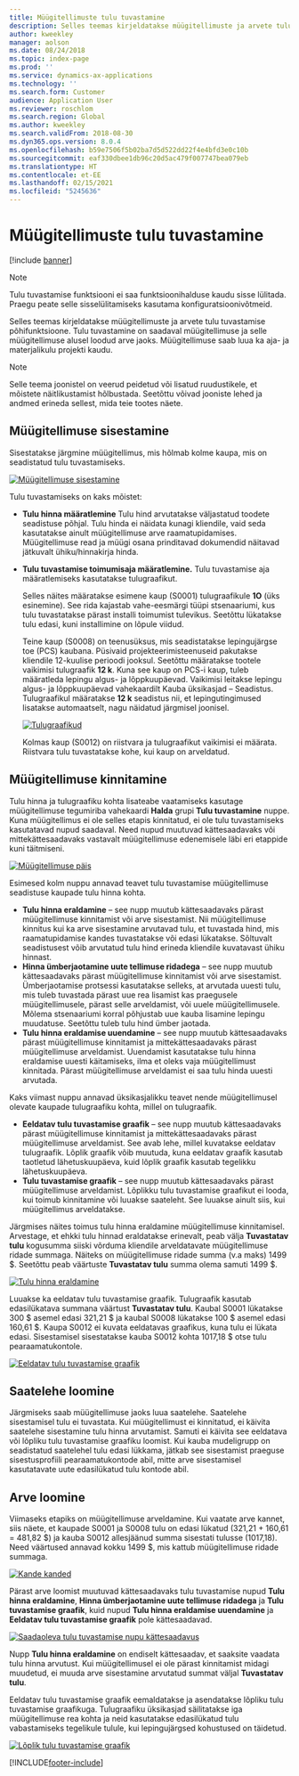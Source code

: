 ```yaml
---
title: Müügitellimuste tulu tuvastamine
description: Selles teemas kirjeldatakse müügitellimuste ja arvete tulu tuvastamise põhifunktsioone. Tulu tuvastamine on saadaval müügitellimuse ja selle müügitellimuse alusel loodud arve jaoks.
author: kweekley
manager: aolson
ms.date: 08/24/2018
ms.topic: index-page
ms.prod: ''
ms.service: dynamics-ax-applications
ms.technology: ''
ms.search.form: Customer
audience: Application User
ms.reviewer: roschlom
ms.search.region: Global
ms.author: kweekley
ms.search.validFrom: 2018-08-30
ms.dyn365.ops.version: 8.0.4
ms.openlocfilehash: b59e7506f5b02ba7d5d522dd22f4e4bfd3e0c10b
ms.sourcegitcommit: eaf330dbee1db96c20d5ac479f007747bea079eb
ms.translationtype: HT
ms.contentlocale: et-EE
ms.lasthandoff: 02/15/2021
ms.locfileid: "5245636"
---
```

# <a name="revenue-recognition-on-sales-orders"></a>Müügitellimuste tulu tuvastamine

[!include [banner](../includes/banner.md)]

> [!NOTE]
> Tulu tuvastamise funktsiooni ei saa funktsioonihalduse kaudu sisse lülitada. Praegu peate selle sisselülitamiseks kasutama konfiguratsioonivõtmeid.

Selles teemas kirjeldatakse müügitellimuste ja arvete tulu tuvastamise põhifunktsioone. Tulu tuvastamine on saadaval müügitellimuse ja selle müügitellimuse alusel loodud arve jaoks. Müügitellimuse saab luua ka aja- ja materjalikulu projekti kaudu.

> [!NOTE]
> Selle teema joonistel on veerud peidetud või lisatud ruudustikele, et mõistete näitlikustamist hõlbustada. Seetõttu võivad jooniste lehed ja andmed erineda sellest, mida teie tootes näete.

## <a name="enter-a-sales-order"></a>Müügitellimuse sisestamine

Sisestatakse järgmine müügitellimus, mis hõlmab kolme kaupa, mis on seadistatud tulu tuvastamiseks.

[![Müügitellimuse sisestamine](./media/revenue-recognition-so-basic-sales-order-header.png)](./media/revenue-recognition-so-basic-sales-order-header.png)

Tulu tuvastamiseks on kaks mõistet:

- **Tulu hinna määratlemine** Tulu hind arvutatakse väljastatud toodete seadistuse põhjal. Tulu hinda ei näidata kunagi kliendile, vaid seda kasutatakse ainult müügitellimuse arve raamatupidamises. Müügitellimuse read ja müügi osana prinditavad dokumendid näitavad jätkuvalt ühiku/hinnakirja hinda.
- **Tulu tuvastamise toimumisaja määratlemine.** Tulu tuvastamise aja määratlemiseks kasutatakse tulugraafikut.

    Selles näites määratakse esimene kaup (S0001) tulugraafikule **1O** (üks esinemine). See rida kajastab vahe-eesmärgi tüüpi stsenaariumi, kus tulu tuvastatakse pärast installi toimumist tulevikus. Seetõttu lükatakse tulu edasi, kuni installimine on lõpule viidud.

    Teine kaup (S0008) on teenusüksus, mis seadistatakse lepingujärgse toe (PCS) kaubana. Püsivaid projekteerimisteenuseid pakutakse kliendile 12-kuulise perioodi jooksul. Seetõttu määratakse tootele vaikimisi tulugraafik **12 k**. Kuna see kaup on PCS-i kaup, tuleb määratleda lepingu algus- ja lõppkuupäevad. Vaikimisi leitakse lepingu algus- ja lõppkuupäevad vahekaardilt Kauba üksikasjad – Seadistus. Tulugraafikul määratakse **12 k** seadistus nii, et lepingutingimused lisatakse automaatselt, nagu näidatud järgmisel joonisel.

    [![Tulugraafikud](./media/revenue-recognition-so-basic-revenue-schedules.png)](./media/revenue-recognition-so-basic-revenue-schedules.png)

    Kolmas kaup (S0012) on riistvara ja tulugraafikut vaikimisi ei määrata. Riistvara tulu tuvastatakse kohe, kui kaup on arveldatud.

## <a name="confirm-the-sales-order"></a>Müügitellimuse kinnitamine

Tulu hinna ja tulugraafiku kohta lisateabe vaatamiseks kasutage müügitellimuse tegumiriba vahekaardi **Halda** grupi **Tulu tuvastamine** nuppe. Kuna müügitellimus ei ole selles etapis kinnitatud, ei ole tulu tuvastamiseks kasutatavad nupud saadaval. Need nupud muutuvad kättesaadavaks või mittekättesaadavaks vastavalt müügitellimuse edenemisele läbi eri etappide kuni täitmiseni.

[![Müügitellimuse päis](./media/revenue-recognition-so-basic-sales-order-header-02.png)](./media/revenue-recognition-so-basic-sales-order-header-02.png)

Esimesed kolm nuppu annavad teavet tulu tuvastamise müügitellimuse seadistuse kaupade tulu hinna kohta.

- **Tulu hinna eraldamine** – see nupp muutub kättesaadavaks pärast müügitellimuse kinnitamist või arve sisestamist. Nii müügitellimuse kinnitus kui ka arve sisestamine arvutavad tulu, et tuvastada hind, mis raamatupidamise kandes tuvastatakse või edasi lükatakse. Sõltuvalt seadistusest võib arvutatud tulu hind erineda kliendile kuvatavast ühiku hinnast.
- **Hinna ümberjaotamine uute tellimuse ridadega** – see nupp muutub kättesaadavaks pärast müügitellimuse kinnitamist või arve sisestamist. Ümberjaotamise protsessi kasutatakse selleks, at arvutada uuesti tulu, mis tuleb tuvastada pärast uue rea lisamist kas praegusele müügitellimusele, pärast selle arveldamist, või uuele müügitellimusele. Mõlema stsenaariumi korral põhjustab uue kauba lisamine lepingu muudatuse. Seetõttu tuleb tulu hind ümber jaotada.
- **Tulu hinna eraldamise uuendamine** – see nupp muutub kättesaadavaks pärast müügitellimuse kinnitamist ja mittekättesaadavaks pärast müügitellimuse arveldamist. Uuendamist kasutatakse tulu hinna eraldamise uuesti käitamiseks, ilma et oleks vaja müügitellimust kinnitada. Pärast müügitellimuse arveldamist ei saa tulu hinda uuesti arvutada.

Kaks viimast nuppu annavad üksikasjalikku teavet nende müügitellimusel olevate kaupade tulugraafiku kohta, millel on tulugraafik.

- **Eeldatav tulu tuvastamise graafik** – see nupp muutub kättesaadavaks pärast müügitellimuse kinnitamist ja mittekättesaadavaks pärast müügitellimuse arveldamist. See avab lehe, millel kuvatakse eeldatav tulugraafik. Lõplik graafik võib muutuda, kuna eeldatav graafik kasutab taotletud lähetuskuupäeva, kuid lõplik graafik kasutab tegelikku lähetuskuupäeva.
- **Tulu tuvastamise graafik** – see nupp muutub kättesaadavaks pärast müügitellimuse arveldamist. Lõplikku tulu tuvastamise graafikut ei looda, kui toimub kinnitamine või luuakse saateleht. See luuakse ainult siis, kui müügitellimus arveldatakse.

Järgmises näites toimus tulu hinna eraldamine müügitellimuse kinnitamisel. Arvestage, et ehkki tulu hinnad eraldatakse erinevalt, peab välja **Tuvastatav tulu** kogusumma siiski võrduma kliendile arveldatavate müügitellimuse ridade summaga. Näiteks on müügitellimuse ridade summa (v.a maks) 1499 $. Seetõttu peab väärtuste **Tuvastatav tulu** summa olema samuti 1499 $.

[![Tulu hinna eraldamine](./media/revenue-recognition-so-basic-revenue-price-allocation.png)](./media/revenue-recognition-so-basic-revenue-price-allocation.png)

Luuakse ka eeldatav tulu tuvastamise graafik. Tulugraafik kasutab edasilükatava summana väärtust **Tuvastatav tulu**. Kaubal S0001 lükatakse 300 $ asemel edasi 321,21 $ ja kaubal S0008 lükatakse 100 $ asemel edasi 160,61 $. Kaupa S0012 ei kuvata eeldatavas graafikus, kuna tulu ei lükata edasi. Sisestamisel sisestatakse kauba S0012 kohta 1017,18 $ otse tulu pearaamatukontole.

[![Eeldatav tulu tuvastamise graafik](./media/revenue-recognition-so-basic-expected-rev-rec-schedule.png)](./media/revenue-recognition-so-basic-expected-rev-rec-schedule.png)

## <a name="create-the-packing-slip"></a>Saatelehe loomine

Järgmiseks saab müügitellimuse jaoks luua saatelehe. Saatelehe sisestamisel tulu ei tuvastata. Kui müügitellimust ei kinnitatud, ei käivita saatelehe sisestamine tulu hinna arvutamist. Samuti ei käivita see eeldatava või lõpliku tulu tuvastamise graafiku loomist. Kui kauba mudeligrupp on seadistatud saatelehel tulu edasi lükkama, jätkab see sisestamist praeguse sisestusprofiili pearaamatukontode abil, mitte arve sisestamisel kasutatavate uute edasilükatud tulu kontode abil.

## <a name="create-the-invoice"></a>Arve loomine

Viimaseks etapiks on müügitellimuse arveldamine. Kui vaatate arve kannet, siis näete, et kaupade S0001 ja S0008 tulu on edasi lükatud (321,21 + 160,61 = 481,82 $) ja kauba S0012 allesjäänud summa sisestati tulusse (1017,18). Need väärtused annavad kokku 1499 $, mis kattub müügitellimuse ridade summaga.

[![Kande kanded](./media/revenue-recognition-so-voucher-transactions.png)](./media/revenue-recognition-so-voucher-transactions.png)

Pärast arve loomist muutuvad kättesaadavaks tulu tuvastamise nupud **Tulu hinna eraldamine**, **Hinna ümberjaotamine uute tellimuse ridadega** ja **Tulu tuvastamise graafik**, kuid nupud **Tulu hinna eraldamise uuendamine** ja **Eeldatav tulu tuvastamise graafik** pole kättesaadavad.

[![Saadaoleva tulu tuvastamise nupu kättesaadavus](./media/revenue-recognition-so-basic-after-invoice-buttons.png)](./media/revenue-recognition-so-basic-after-invoice-buttons.png)

Nupp **Tulu hinna eraldamine** on endiselt kättesaadav, et saaksite vaadata tulu hinna arvutust. Kui müügitellimusel ei ole pärast kinnitamist midagi muudetud, ei muuda arve sisestamine arvutatud summat väljal **Tuvastatav tulu**.

Eeldatav tulu tuvastamise graafik eemaldatakse ja asendatakse lõpliku tulu tuvastamise graafikuga. Tulugraafiku üksikasjad säilitatakse iga müügitellimuse rea kohta ja neid kasutatakse edasilükatud tulu vabastamiseks tegelikule tulule, kui lepingujärgsed kohustused on täidetud.

[![Lõplik tulu tuvastamise graafik](./media/revenue-recognition-so-revenue-recognition-schedule.png)](./media/revenue-recognition-so-revenue-recognition-schedule.png)


[!INCLUDE[footer-include](../../includes/footer-banner.md)]